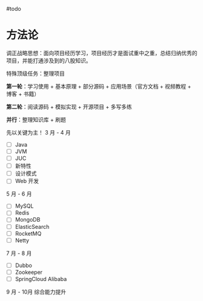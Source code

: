 #todo
# 方法论
调正战略思想：面向项目经历学习，项目经历才是面试重中之重，总结归纳优秀的项目，并能打通涉及到的八股知识。

特殊顶级任务：整理项目

**第一轮**：学习使用 + 基本原理 + 部分源码 + 应用场景（官方文档 + 视频教程 + 博客 + 书籍）

**第二轮**：阅读源码 + 模拟实现 + 开源项目 + 多写多练

**并行**：整理知识库 + 刷题


先以关键为主！
3 月 - 4 月
- [ ] Java
- [ ] JVM
- [ ] JUC
- [ ] 新特性
- [ ] 设计模式
- [ ] Web 开发

5 月 - 6 月
- [ ] MySQL
- [ ] Redis
- [ ] MongoDB
- [ ] ElasticSearch
- [ ] RocketMQ
- [ ] Netty

7 月 - 8 月
- [ ] Dubbo
- [ ] Zookeeper
- [ ] SpringCloud Alibaba

9 月 - 10月
综合能力提升
